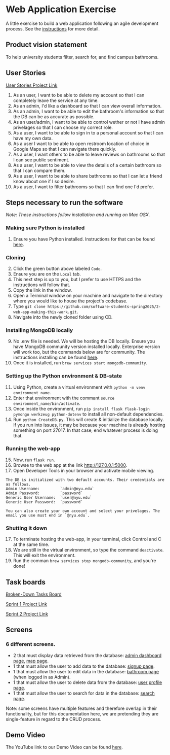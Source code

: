 # Web Application Exercise

A little exercise to build a web application following an agile development process. See the [instructions](instructions.md) for more detail.

## Product vision statement

To help university students filter, search for, and find campus bathrooms.

## User Stories

[User Stories Project Link](https://github.com/orgs/software-students-spring2025/projects/13/views/1)
1. As an user, I want to be able to delete my account so that I can completely leave the service at any time. 
2. As an admin, I'd like a dashboard so that I can view overall information.
3. As an admin, I want to be able to edit the bathroom's information so that the DB can be as accurate as possible.
4. As an user/admin, I want to be able to control wether or not I have admin privelages so that I can choose my correct role.
5. As a user, I want to be able to sign in to a personal account so that I can have my own data.
6. As a user I want to be able to open restroom location of choice in Google Maps so that I can navigate there quickly.
7. As a user, I want others to be able to leave reviews on bathrooms so that I can see public sentiment.
8. As a user, I want to be able to view the details of a certain bathroom so that I can compare them.
9. As a user, I want to be able to share bathrooms so that I can let a friend know about one if I so desire.
10. As a user, I want to filter bathrooms so that I can find one I'd prefer.


## Steps necessary to run the software

*Note: These instructions follow installation and running on Mac OSX.*

### Making sure Python is installed

1. Ensure you have Python installed. Instructions for that can be found [here](https://www.python.org/downloads/).

### Cloning

2. Click the green button above labeled `Code`.
3. Ensure you are on the `Local` tab.
4. This next step is up to you, but I prefer to use HTTPS and the instructions will follow that.
5. Copy the link in the window.
6. Open a Terminal window on your machine and navigate to the directory where you would like to house the project's codebase.
7. Type `git clone https://github.com/software-students-spring2025/2-web-app-making-this-work.git`.
8. Navigate into the newly cloned folder using CD.

### Installing MongoDB locally

9. No .env file is needed. We will be hosting the DB locally. Ensure you have MongoDB community version installed locally. Enterprise version will work too, but the commands below are for community. The instructions installing can be found [here](https://www.mongodb.com/docs/manual/installation/#mongodb-installation-tutorials).
10. Once it is installed, run `brew services start mongodb-community`.

### Setting up the Python environment & DB-state

11. Using Python, create a virtual environment with `python -m venv environment_name`.
12. Enter that environment with the commant `source environment_name/bin/activate`.
13. Once inside the environment, run `pip install flask flask-login pymongo werkzeug python-dotenv` to install all non-default dependencies.
14. Run `python CreateDB.py`. This will create & initialize the database locally. If you run into issues, it may be because your machine is already hosting something on port 27017. In that case, end whatever process is doing that.

### Running the web-app

15. Now, run `flask run`.
16. Browse to the web app at the link http://127.0.0.1:5000.
17. Open Developer Tools in your browser and activate mobile viewing.

```
The DB is initialized with two default accounts. Their credentials are as follows.  
Admin Username:         `admin@nyu.edu`  
Admin Password:         `password`  
Generic User Username:  `user@nyu.edu`  
Generic User Password:  `password`  

You can also create your own account and select your privelages. The email you use must end in `@nyu.edu`.
```

### Shutting it down

17. To terminate hosting the web-app, in your terminal, click Control and C at the same time.
18. We are still in the virtual environment, so type the command `deactivate`. This will exit the environment.
19. Run the comman `brew services stop mongodb-community`, and you're done!
   
## Task boards

[Broken-Down Tasks Board](https://github.com/orgs/software-students-spring2025/projects/36)

[Sprint 1 Project Link](https://github.com/orgs/software-students-spring2025/projects/140/views/1)

[Sprint 2 Project Link](https://github.com/orgs/software-students-spring2025/projects/141/views/1)

## Screens

### 6 different screens.

- 2 that must display data retrieved from the database: [admin dashboard page](http://127.0.0.1:5000/dashboard), [map page](http://127.0.0.1:5000/).
- 1 that must allow the user to add data to the database: [signup page](http://127.0.0.1:5000/signup).
- 1 that must allow the user to edit data in the database: [bathroom page](http://127.0.0.1:5000/bathroom/67c86d2c86ba06887925a9d8) (when logged in as Admin).
- 1 that must allow the user to delete data from the database: [user profile page](http://127.0.0.1:5000/profile).
- 1 that must allow the user to search for data in the database: [search page](http://127.0.0.1:5000/search).

Note: some screens have multiple features and therefore overlap in their functionality, but for this documentation here, we are pretending they are single-feature in regard to the CRUD process.

## Demo Video

The YouTube link to our Demo Video can be found [here](https://www.youtube.com/watch?v=LhY9B9Im86k).